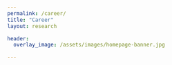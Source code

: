 ```yaml
---
permalink: /career/
title: "Career"
layout: research

header:
  overlay_image: /assets/images/homepage-banner.jpg
  
---
```

